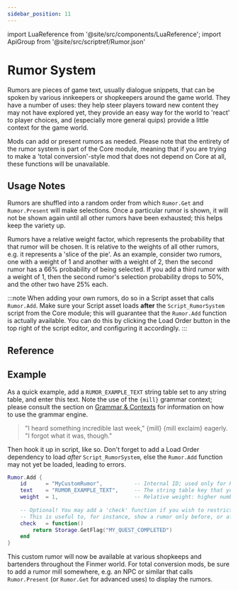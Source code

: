 ```yaml
---
sidebar_position: 11
---
```


import LuaReference from '@site/src/components/LuaReference';
import ApiGroup from '@site/src/scriptref/Rumor.json'

# Rumor System

Rumors are pieces of game text, usually dialogue snippets, that can be spoken by various innkeepers or shopkeepers around the game world. They have a number of uses: they help steer players toward new content they may not have explored yet, they provide an easy way for the world to 'react' to player choices, and (especially more general quips) provide a little context for the game world.

Mods can add or present rumors as needed. Please note that the entirety of the rumor system is part of the Core module, meaning that if you are trying to make a 'total conversion'-style mod that does not depend on Core at all, these functions will be unavailable.

## Usage Notes

Rumors are shuffled into a random order from which `Rumor.Get` and `Rumor.Present` will make selections. Once a particular rumor is shown, it will not be shown again until all other rumors have been exhausted; this helps keep the variety up.

Rumors have a relative weight factor, which represents the probability that that rumor will be chosen. It is relative to the weights of all other rumors, e.g. it represents a 'slice of the pie'. As an example, consider two rumors, one with a weight of 1 and another with a weight of 2, then the second rumor has a 66% probability of being selected. If you add a third rumor with a weight of 1, then the second rumor's selection probability drops to 50%, and the other two have 25% each.

:::note
When adding your own rumors, do so in a Script asset that calls `Rumor.Add`. Make sure your Script asset loads **after** the `Script_RumorSystem` script from the Core module; this will guarantee that the `Rumor.Add` function is actually available. You can do this by clicking the Load Order button in the top right of the script editor, and configuring it accordingly.
:::

## Reference

<LuaReference group={ApiGroup} />

## Example

As a quick example, add a `RUMOR_EXAMPLE_TEXT` string table set to any string table, and enter this text. Note the use of the `{mill}` grammar context; please consult the section on [Grammar & Contexts](/asset-types/string-tables#grammar--contexts) for information on how to use the grammar engine.

> "I heard something incredible last week," \{mill} \{mill exclaim} eagerly. "I forgot what it was, though."

Then hook it up in script, like so. Don't forget to add a Load Order dependency to load _after_ `Script_RumorSystem`, else the `Rumor.Add` function may not yet be loaded, leading to errors.

```lua
Rumor.Add {
    id      = "MyCustomRumor",          -- Internal ID; used only for Rumor.Remove
    text    = "RUMOR_EXAMPLE_TEXT",     -- The string table key that you just added
    weight  = 1,                        -- Relative weight: higher number = more likely to get picked
    
    -- Optional! You may add a 'check' function if you wish to restrict when the rumor may be shown.
    -- This is useful to, for instance, show a rumor only before, or after, a certain quest was completed.
    check   = function()
    	return Storage.GetFlag("MY_QUEST_COMPLETED")
    end
}
```

This custom rumor will now be available at various shopkeeps and bartenders throughout the Finmer world. For total conversion mods, be sure to add a rumor mill somewhere, e.g. an NPC or similar that calls `Rumor.Present` (or `Rumor.Get` for advanced uses) to display the rumors.
